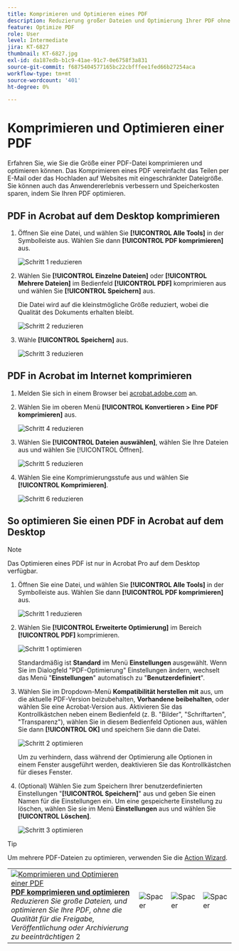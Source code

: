 ```yaml
---
title: Komprimieren und Optimieren eines PDF
description: Reduzierung großer Dateien und Optimierung Ihrer PDF ohne Qualitätseinbußen bei der Freigabe, Veröffentlichung oder Archivierung
feature: Optimize PDF
role: User
level: Intermediate
jira: KT-6827
thumbnail: KT-6827.jpg
exl-id: da187edb-b1c9-41ae-91c7-0e6758f3a831
source-git-commit: f6875404577165bc22cbfffee1fed66b27254aca
workflow-type: tm+mt
source-wordcount: '401'
ht-degree: 0%

---
```


# Komprimieren und Optimieren einer PDF

Erfahren Sie, wie Sie die Größe einer PDF-Datei komprimieren und optimieren können. Das Komprimieren eines PDF vereinfacht das Teilen per E-Mail oder das Hochladen auf Websites mit eingeschränkter Dateigröße. Sie können auch das Anwendererlebnis verbessern und Speicherkosten sparen, indem Sie Ihren PDF optimieren.

## PDF in Acrobat auf dem Desktop komprimieren

1. Öffnen Sie eine Datei, und wählen Sie **[!UICONTROL Alle Tools]** in der Symbolleiste aus. Wählen Sie dann **[!UICONTROL PDF komprimieren]** aus.

   ![Schritt 1 reduzieren](../assets/Reduce_1.png)

1. Wählen Sie **[!UICONTROL Einzelne Dateien]** oder **[!UICONTROL Mehrere Dateien]** im Bedienfeld **[!UICONTROL PDF]** komprimieren aus und wählen Sie **[!UICONTROL Speichern]** aus.

   Die Datei wird auf die kleinstmögliche Größe reduziert, wobei die Qualität des Dokuments erhalten bleibt.

   ![Schritt 2 reduzieren](../assets/Reduce_2.png)

1. Wähle **[!UICONTROL Speichern]** aus.

   ![Schritt 3 reduzieren](../assets/Reduce_3.png)


## PDF in Acrobat im Internet komprimieren

1. Melden Sie sich in einem Browser bei [acrobat.adobe.com](https://acrobat.adobe.com/de/de) an.

1. Wählen Sie im oberen Menü **[!UICONTROL Konvertieren > Eine PDF komprimieren]** aus.

   ![Schritt 4 reduzieren](../assets/Reduce_4.png)

1. Wählen Sie **[!UICONTROL Dateien auswählen]**, wählen Sie Ihre Dateien aus und wählen Sie [!UICONTROL Öffnen].

   ![Schritt 5 reduzieren](../assets/Reduce_5.png)

1. Wählen Sie eine Komprimierungsstufe aus und wählen Sie **[!UICONTROL Komprimieren]**.

   ![Schritt 6 reduzieren](../assets/Reduce_6.png)

## So optimieren Sie einen PDF in Acrobat auf dem Desktop

>[!NOTE]
>
>Das Optimieren eines PDF ist nur in Acrobat Pro auf dem Desktop verfügbar.

1. Öffnen Sie eine Datei, und wählen Sie **[!UICONTROL Alle Tools]** in der Symbolleiste aus. Wählen Sie dann **[!UICONTROL PDF komprimieren]** aus.

   ![Schritt 1 reduzieren](../assets/Reduce_1.png)

1. Wählen Sie **[!UICONTROL Erweiterte Optimierung]** im Bereich **[!UICONTROL PDF]** komprimieren.

   ![Schritt 1 optimieren](../assets/Optimize_1.png)

   Standardmäßig ist **Standard** im Menü **Einstellungen** ausgewählt. Wenn Sie im Dialogfeld &quot;PDF-Optimierung&quot; Einstellungen ändern, wechselt das Menü &quot;**Einstellungen**&quot; automatisch zu &quot;**Benutzerdefiniert**&quot;.

1. Wählen Sie im Dropdown-Menü **Kompatibilität herstellen mit** aus, um die aktuelle PDF-Version beizubehalten, **Vorhandene beibehalten**, oder wählen Sie eine Acrobat-Version aus. Aktivieren Sie das Kontrollkästchen neben einem Bedienfeld (z. B. &quot;Bilder&quot;, &quot;Schriftarten&quot;, &quot;Transparenz&quot;), wählen Sie in diesem Bedienfeld Optionen aus, wählen Sie dann **[!UICONTROL OK]** und speichern Sie dann die Datei.

   ![Schritt 2 optimieren](../assets/Optimize_2.png)

   Um zu verhindern, dass während der Optimierung alle Optionen in einem Fenster ausgeführt werden, deaktivieren Sie das Kontrollkästchen für dieses Fenster.

1. (Optional) Wählen Sie zum Speichern Ihrer benutzerdefinierten Einstellungen &quot;**[!UICONTROL Speichern]**&quot; aus und geben Sie einen Namen für die Einstellungen ein. Um eine gespeicherte Einstellung zu löschen, wählen Sie sie im Menü **Einstellungen** aus und wählen Sie **[!UICONTROL Löschen]**.

   ![Schritt 3 optimieren](../assets/Optimize_3.png)

>[!TIP]
>
>Um mehrere PDF-Dateien zu optimieren, verwenden Sie die [Action Wizard](../advanced-tasks/action.md).

<table style="table-layout:fixed">
  <td>
    <a href="reduce.md">
      <img alt="Komprimieren und Optimieren einer PDF" src="../assets/reduce.png" />
    </a>
    <div>
    <a href="reduce.md"><strong>PDF komprimieren und optimieren</strong></a>
    </div>
    <em>Reduzieren Sie große Dateien, und optimieren Sie Ihre PDF, ohne die Qualität für die Freigabe, Veröffentlichung oder Archivierung zu beeinträchtigen</em>
    2<br>
  </td>
  <td>
        <img alt="Spacer" src="../assets/Whitespacer.png" />
        <div>
        <br>
      </td>
    <td>
        <img alt="Spacer" src="../assets/Whitespacer.png" />
        <div>
        <br>
    </td>
    <td>
        <img alt="Spacer" src="../assets/Whitespacer.png" />
        <div>
        <br>
    </td>
</tr>
</table>